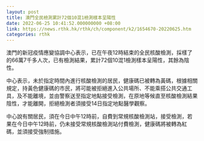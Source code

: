 ```yaml
---
layout: post
title: 澳門全民檢測累計72個10混1檢測樣本呈陽性
date: 2022-06-25 10:41:52.000000000 +08:00
link: https://news.rthk.hk/rthk/ch/component/k2/1654670-20220625.htm
categories: rthk
---
```


澳門的新冠疫情應變協調中心表示，已在午夜12時結束的全民核酸檢測，採樣了的66萬7千多人次，已有檢測結果，累計72個10混1檢測樣本呈陽性，其餘為陰性。

中心表示，未於指定時間內進行核酸檢測的居民，健康碼已被轉為黃碼，根據相關規定，持黃色健康碼的市民，將可能被拒絕進入公共場所、不能乘搭公共交通工具，及不能離境，並由警察送至指定地點接受檢測，在原地等候直至核酸檢測結果陰性，才能離開，拒絕檢測者須接受14日指定地點醫學觀察。

中心說有關居民，須在今日中午12時前，自費到常規核酸檢測站，接受檢測，若果在今日中午12時前，仍未接受常規核酸檢測站付費檢測，健康碼將被轉為紅碼，並須接受強制措施。
